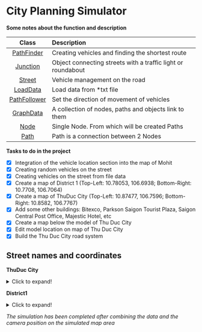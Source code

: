 # City Planning Simulator

**Some notes about the function and description**

|       Class       |                       Description                             |
|       :----:      |                       :----                                   |
|   [PathFinder](https://github.com/MohitKumavat/NSF_City_Planning_Simulator/blob/main/Assets/PathFinder.cs)    | Creating vehicles and finding the shortest route              |
|   [Junction](https://github.com/MohitKumavat/NSF_City_Planning_Simulator/blob/main/Assets/Other/Junction.cs)      | Object connecting streets with a traffic light or roundabout  |
|   [Street](https://github.com/MohitKumavat/NSF_City_Planning_Simulator/blob/main/Assets/Other/Street.cs)          |Vehicle management on the road                                 |
|   [LoadData](https://github.com/MohitKumavat/NSF_City_Planning_Simulator/blob/main/Assets/Scripts/LoadData.cs)        |Load data from *txt file                                       |
|   [PathFollower](https://github.com/MohitKumavat/NSF_City_Planning_Simulator/blob/main/Assets/Other/PathFollower.cs)    |Set the direction of movement of vehicles                      |
|   [GraphData](https://github.com/MohitKumavat/NSF_City_Planning_Simulator/blob/main/Assets/Other/GraphData.cs)       |A collection of nodes, paths and objects link to them          |
|   [Node](https://github.com/MohitKumavat/NSF_City_Planning_Simulator/blob/main/Assets/Other/Node.cs)            | Single Node. From which will be created Paths                 |
|   [Path](https://github.com/MohitKumavat/NSF_City_Planning_Simulator/blob/main/Assets/Other/Path.cs)            |Path is a connection between 2 Nodes                           |

**Tasks to do in the project**
- [x] Integration of the vehicle location section into the map of Mohit
- [x] Creating random vehicles on the street
- [x] Creating vehicles on the street from file data
- [x] Create a map of District 1 (Top-Left: 10.78053, 106.6938; Bottom-Right: 10.7708, 106.7064)
- [x] Create a map of ThuDuc City (Top-Left: 10.87477, 106.7596; Bottom-Right: 10.8582, 106.7767)
- [x] Add some other buildings: Bitexco, Parkson Saigon Tourist Plaza, Saigon Central Post Office, Majestic Hotel, etc
- [x] Create a map below the model of Thu Duc City
- [x] Edit model location on map of Thu Duc City
- [x] Build the Thu Duc City road system

## Street names and coordinates

**ThuDuc City**

<details>
    <summary>Click to expand!</summary>
    
| Data | Coordinates| The name of the street in the program|
|:----:| :----: | :---- |
|45| 10.8620000000 106.7723770000 |45|
|52| 10.8630000000 106.7697750000 |52|
|56| 10.8660000000 106.7631840000 |56|
|68| 10.8700484369 106.7659628391 |68|
|71| 10.8710335825 106.7642515898 |71|
|72| 10.8623554975 106.7725302279 |72|
|74| 10.8690000000 106.7704090000 |74|
|79| 10.8626307662 106.7725865543 |79|
|81| 10.8618405205 106.7722579837 |81|

</details>

**District1**

<details>
    <summary>Click to expand!</summary>

| Data | Coordinates| The name of the street in the program|
|:----:| :----: | :---- |
|96| 10.7804410000 106.6986730000 |96|
|97| 10.7790440000 106.6993680000 |97|
|99| 10.7764480000 106.7011760000 |99|
|102| 10.7753510000 106.7067580000 |102|

</details>

_The simulation has been completed after combining the data and the camera position on the simulated map area_